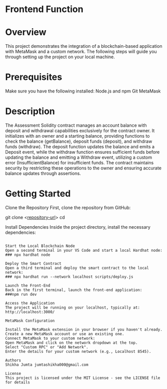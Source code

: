 # Frontend Function
# Overview
This project demonstrates the integration of a blockchain-based application with MetaMask and a custom network. The following steps will guide you through setting up the project on your local machine.

# Prerequisites
Make sure you have the following installed:
Node.js and npm
Git
MetaMask

# Description
The Assessment Solidity contract manages an account balance with deposit and withdrawal capabilities exclusively for the contract owner. It initializes with an owner and a starting balance, providing functions to check the balance (getBalance), deposit funds (deposit), and withdraw funds (withdraw). The deposit function updates the balance and emits a Deposit event, while the withdraw function ensures sufficient funds before updating the balance and emitting a Withdraw event, utilizing a custom error (InsufficientBalance) for insufficient funds. The contract maintains security by restricting these operations to the owner and ensuring accurate balance updates through assertions.

# Getting Started
Clone the Repository
First, clone the repository from GitHub:

git clone <[repository-url](https://github.com/Shikhajumta/Frontend-Etherum.git)>
cd <repository-directory>

Install Dependencies
Inside the project directory, install the necessary dependencies: 
``` npm install

Start the Local Blockchain Node
Open a second terminal in your VS Code and start a local Hardhat node:
### npx hardhat node

Deploy the Smart Contract
Open a third terminal and deploy the smart contract to the local network:
### npx hardhat run --network localhost scripts/deploy.js

Launch the Front-End
Back in the first terminal, launch the front-end application:
###npm run dev

Access the Application
The project will be running on your localhost, typically at:
http://localhost:3000/

MetaMask Configuration

Install the MetaMask extension in your browser if you haven't already.
Create a new MetaMask account or use an existing one.
Connect MetaMask to your custom network:
Open MetaMask and click on the network dropdown at the top.
Select "Custom RPC" or "Add Network".
Enter the details for your custom network (e.g., Localhost 8545).

Authors
Shikha Jumta jumtashikha000@gmail.com

License
This project is licensed under the MIT License - see the LICENSE file for details


